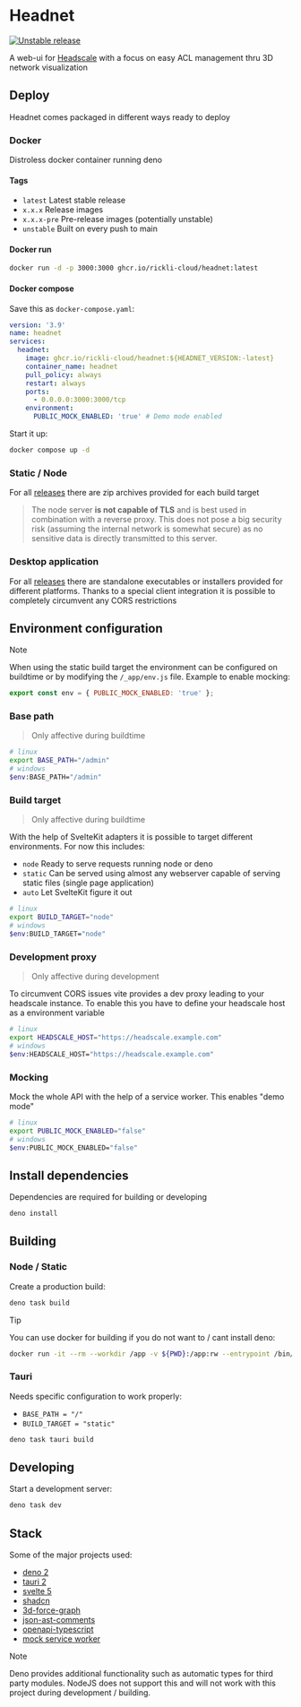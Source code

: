 # Headnet

[![Unstable release](https://github.com/rickli-cloud/headnet/actions/workflows/unstable.yaml/badge.svg)](https://github.com/rickli-cloud/headnet/actions/workflows/unstable.yaml)

A web-ui for [Headscale](https://github.com/juanfont/headscale) with a focus on easy ACL management thru 3D network visualization

## Deploy

Headnet comes packaged in different ways ready to deploy

### Docker

Distroless docker container running deno

#### Tags

- `latest` Latest stable release
- `x.x.x` Release images
- `x.x.x-pre` Pre-release images (potentially unstable)
- `unstable` Built on every push to main

#### Docker run

```sh
docker run -d -p 3000:3000 ghcr.io/rickli-cloud/headnet:latest
```

#### Docker compose

Save this as `docker-compose.yaml`:

```yaml
version: '3.9'
name: headnet
services:
  headnet:
    image: ghcr.io/rickli-cloud/headnet:${HEADNET_VERSION:-latest}
    container_name: headnet
    pull_policy: always
    restart: always
    ports:
      - 0.0.0.0:3000:3000/tcp
    environment:
      PUBLIC_MOCK_ENABLED: 'true' # Demo mode enabled
```

Start it up:

```sh
docker compose up -d
```

### Static / Node

For all [releases](https://github.com/rickli-cloud/headnet/releases) there are zip archives provided for each build target

> The node server **is not capable of TLS** and is best used in combination with a reverse proxy. This does not pose a big security risk (assuming the internal network is somewhat secure) as no sensitive data is directly transmitted to this server.

### Desktop application

For all [releases](https://github.com/rickli-cloud/headnet/releases) there are standalone executables or installers provided for different platforms. Thanks to a special client integration it is possible to completely circumvent any CORS restrictions

## Environment configuration

> [!NOTE]  
> When using the static build target the environment can be configured on buildtime or by modifying the `/_app/env.js` file.
> Example to enable mocking:
>
> ```js
> export const env = { PUBLIC_MOCK_ENABLED: 'true' };
> ```

### Base path

> Only affective during buildtime

```sh
# linux
export BASE_PATH="/admin"
# windows
$env:BASE_PATH="/admin"
```

### Build target

> Only affective during buildtime

With the help of SvelteKit adapters it is possible to target different environments. For now this includes:

- `node` Ready to serve requests running node or deno
- `static` Can be served using almost any webserver capable of serving static files (single page application)
- `auto` Let SvelteKit figure it out

```sh
# linux
export BUILD_TARGET="node"
# windows
$env:BUILD_TARGET="node"
```

### Development proxy

> Only affective during development

To circumvent CORS issues vite provides a dev proxy leading to your headscale instance. To enable this you have to define your headscale host as a environment variable

```sh
# linux
export HEADSCALE_HOST="https://headscale.example.com"
# windows
$env:HEADSCALE_HOST="https://headscale.example.com"
```

### Mocking

Mock the whole API with the help of a service worker. This enables "demo mode"

```sh
# linux
export PUBLIC_MOCK_ENABLED="false"
# windows
$env:PUBLIC_MOCK_ENABLED="false"
```

## Install dependencies

Dependencies are required for building or developing

```sh
deno install
```

## Building

### Node / Static

Create a production build:

```sh
deno task build
```

> [!TIP]  
> You can use docker for building if you do not want to / cant install deno:
>
> ```sh
> docker run -it --rm --workdir /app -v ${PWD}:/app:rw --entrypoint /bin/sh denoland/deno:latest
> ```

### Tauri

Needs specific configuration to work properly:

- `BASE_PATH = "/"`
- `BUILD_TARGET = "static"`

```sh
deno task tauri build
```

## Developing

Start a development server:

```sh
deno task dev
```

## Stack

Some of the major projects used:

- [deno 2](https://deno.com/)
- [tauri 2](https://v2.tauri.app/)
- [svelte 5](https://svelte.dev/)
- [shadcn](https://www.shadcn-svelte.com/)
- [3d-force-graph](https://github.com/vasturiano/3d-force-graph)
- [json-ast-comments](https://github.com/2betop/json-ast-comments)
- [openapi-typescript](https://openapi-ts.dev/)
- [mock service worker](https://mswjs.io/)

> [!NOTE]  
> Deno provides additional functionality such as automatic types for third party modules. NodeJS does not support this and will not work with this project during development / building.
